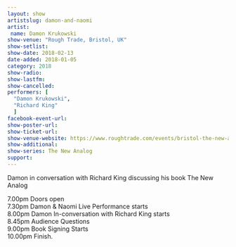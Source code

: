 ```yaml
---
layout: show
artistslug: damon-and-naomi
artist:
 name: Damon Krukowski
show-venue: "Rough Trade, Bristol, UK"
show-setlist:
show-date: 2018-02-13
date-added: 2018-01-05
category: 2018
show-radio: 
show-lastfm: 
show-cancelled: 
performers: [
  "Damon Krukowski",
  "Richard King"
  ]
facebook-event-url: 
show-poster-url: 
show-ticket-url: 
show-venue-website: https://www.roughtrade.com/events/bristol-the-new-analog-damon-krukowski-in-conversation-with-richard-king-damon-naomi-live
show-additional:
show-series: The New Analog
support:
---
```

Damon in conversation with Richard King discussing his book The New Analog

7.00pm Doors open  
7.30pm Damon & Naomi Live Performance starts  
8.00pm Damon In-conversation with Richard King starts  
8.45pm Audience Questions  
9.00pm Book Signing Starts  
10.00pm Finish.  

